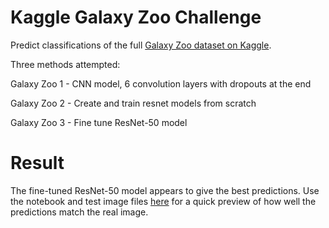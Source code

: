 # Kaggle Galaxy Zoo Challenge
Predict classifications of the full [Galaxy Zoo dataset on Kaggle](https://www.kaggle.com/c/galaxy-zoo-the-galaxy-challenge/data). 

Three methods attempted:

Galaxy Zoo 1 - CNN model, 6 convolution layers with dropouts at the end

Galaxy Zoo 2 - Create and train resnet models from scratch

Galaxy Zoo 3 - Fine tune ResNet-50 model

# Result

The fine-tuned ResNet-50 model appears to give the best predictions. Use the notebook and test image files [here](https://github.com/hsshih/Kaggle_Galaxy_Zoo_Full/tree/main/galaxy_zoo_resnet_predictions) for a quick preview of how well the predictions match the real image.
